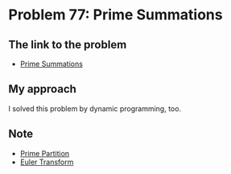 # Problem 77: Prime Summations

## The link to the problem

- [Prime Summations](https://projecteuler.net/problem=77)

## My approach

I solved this problem by dynamic programming, too.

## Note

- [Prime Partition](https://mathworld.wolfram.com/PrimePartition.html)
- [Euler Transform](https://mathworld.wolfram.com/EulerTransform.html)

